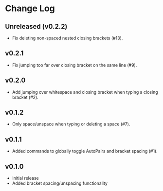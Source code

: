 # Change Log

## Unreleased (v0.2.2)

- Fix deleting non-spaced nested closing brackets (#13).

## v0.2.1

- Fix jumping too far over closing bracket on the same line (#9).

## v0.2.0

- Add jumping over whitespace and closing bracket when typing a closing bracket
  (#2).

## v0.1.2

- Only space/unspace when typing or deleting a space (#7).

## v0.1.1

- Added commands to globally toggle AutoPairs and bracket spacing (#1).

## v0.1.0

- Initial release
- Added bracket spacing/unspacing functionality
